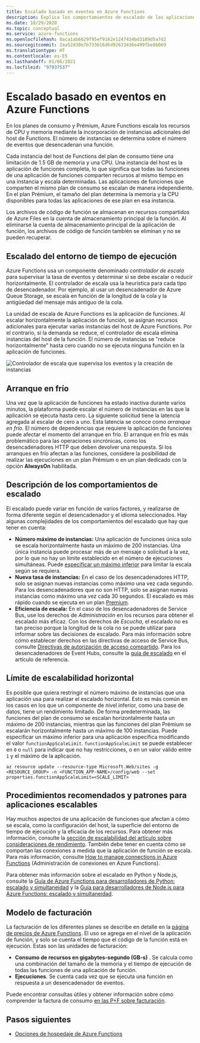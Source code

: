 ```yaml
---
title: Escalado basado en eventos en Azure Functions
description: Explica los comportamientos de escalado de las aplicaciones de funciones en el plan de consumo y el plan Prémium.
ms.date: 10/29/2020
ms.topic: conceptual
ms.service: azure-functions
ms.openlocfilehash: 8aca1ab6629f95ef9162e1247434bd3189d5a7d2
ms.sourcegitcommit: 2aa52d30e7b733616d6d92633436e499fbe8b069
ms.translationtype: HT
ms.contentlocale: es-ES
ms.lasthandoff: 01/06/2021
ms.locfileid: "97937537"
---
```

# <a name="event-driven-scaling-in-azure-functions"></a>Escalado basado en eventos en Azure Functions

En los planes de consumo y Prémium, Azure Functions escala los recursos de CPU y memoria mediante la incorporación de instancias adicionales del host de Functions. El número de instancias se determina sobre el número de eventos que desencadenan una función. 

Cada instancia del host de Functions del plan de consumo tiene una limitación de 1.5 GB de memoria y una CPU.  Una instancia del host es la aplicación de funciones completa, lo que significa que todas las funciones de una aplicación de funciones comparten recursos al mismo tiempo en una instancia y escala determinadas. Las aplicaciones de funciones que comparten el mismo plan de consumo se escalan de manera independiente.  En el plan Prémium, el tamaño del plan determina la memoria y la CPU disponibles para todas las aplicaciones de ese plan en esa instancia.  

Los archivos de código de función se almacenan en recursos compartidos de Azure Files en la cuenta de almacenamiento principal de la función. Al eliminarse la cuenta de almacenamiento principal de la aplicación de función, los archivos de código de función también se eliminan y no se pueden recuperar.

## <a name="runtime-scaling"></a>Escalado del entorno de tiempo de ejecución

Azure Functions usa un componente denominado *controlador de escala* para supervisar la tasa de eventos y determinar si se debe escalar o reducir horizontalmente. El controlador de escala usa la heurística para cada tipo de desencadenador. Por ejemplo, al usar un desencadenador de Azure Queue Storage, se escala en función de la longitud de la cola y la antigüedad del mensaje más antiguo de la cola.

La unidad de escala de Azure Functions es la aplicación de funciones. Al escalar horizontalmente la aplicación de función, se asignan recursos adicionales para ejecutar varias instancias del host de Azure Functions. Por el contrario, si la demanda se reduce, el controlador de escala elimina instancias del host de la función. El número de instancias se "reduce horizontalmente" hasta cero cuando no se ejecuta ninguna función en la aplicación de funciones.

![Controlador de escala que supervisa los eventos y la creación de instancias](./media/functions-scale/central-listener.png)

## <a name="cold-start"></a>Arranque en frío

Una vez que la aplicación de funciones ha estado inactiva durante varios minutos, la plataforma puede escalar el número de instancias en las que la aplicación se ejecuta hasta cero. La siguiente solicitud tiene la latencia agregada al escalar de cero a uno. Esta latencia se conoce como _arranque en frío_. El número de dependencias que requiere la aplicación de funciones puede afectar el momento del arranque en frío. El arranque en frío es más problemático para las operaciones sincrónicas, como los desencadenadores HTTP que deben devolver una respuesta. Si los arranques en frío afectan a las funciones, considere la posibilidad de realizar las ejecuciones en un plan Prémium o en un plan dedicado con la opción **AlwaysOn** habilitada.   

## <a name="understanding-scaling-behaviors"></a>Descripción de los comportamientos de escalado

El escalado puede variar en función de varios factores, y realizarse de forma diferente según el desencadenador y el idioma seleccionados. Hay algunas complejidades de los comportamientos del escalado que hay que tener en cuenta:

* **Número máximo de instancias:** Una aplicación de funciones única solo se escala horizontalmente hasta un máximo de 200 instancias. Una única instancia puede procesar más de un mensaje o solicitud a la vez, por lo que no hay un límite establecido en el número de ejecuciones simultáneas.  Puede [especificar un máximo inferior](#limit-scale-out) para limitar la escala según se requiera.
* **Nueva tasa de instancias:** En el caso de los desencadenadores HTTP, solo se asignan nuevas instancias como máximo una vez cada segundo. Para los desencadenadores que no son HTTP, solo se asignan nuevas instancias como máximo una vez cada 30 segundos. El escalado es más rápido cuando se ejecuta en un plan [Premium](functions-premium-plan.md).
* **Eficiencia de escala:** En el caso de los desencadenadores de Service Bus, use los derechos de _Administración_ en los recursos para obtener el escalado más eficaz. Con los derechos de _Escucha_, el escalado no es tan preciso porque la longitud de la cola no se puede utilizar para informar sobre las decisiones de escalado. Para más información sobre cómo establecer derechos en las directivas de acceso de Service Bus, consulte [Directivas de autorización de acceso compartido](../service-bus-messaging/service-bus-sas.md#shared-access-authorization-policies). Para los desencadenadores de Event Hubs, consulte la [guía de escalado](functions-bindings-event-hubs-trigger.md#scaling) en el artículo de referencia. 

## <a name="limit-scale-out"></a>Límite de escalabilidad horizontal

Es posible que quiera restringir el número máximo de instancias que una aplicación usa para realizar el escalado horizontal.  Esto es más común en los casos en los que un componente de nivel inferior, como una base de datos, tiene un rendimiento limitado.  De forma predeterminada, las funciones del plan de consumo se escalan horizontalmente hasta un máximo de 200 instancias, mientras que las funciones del plan Prémium se escalarán horizontalmente hasta un máximo de 100 instancias.  Puede especificar un máximo inferior para una aplicación específica modificando el valor `functionAppScaleLimit`.  `functionAppScaleLimit` se puede establecer en `0` o `null` para indicar que no hay restricciones, o en un valor válido entre `1` y el máximo de la aplicación.

```azurecli
az resource update --resource-type Microsoft.Web/sites -g <RESOURCE_GROUP> -n <FUNCTION_APP-NAME>/config/web --set properties.functionAppScaleLimit=<SCALE_LIMIT>
```

## <a name="best-practices-and-patterns-for-scalable-apps"></a>Procedimientos recomendados y patrones para aplicaciones escalables

Hay muchos aspectos de una aplicación de funciones que afectan a cómo se escala, como la configuración del host, la superficie del entorno de tiempo de ejecución y la eficacia de los recursos.  Para obtener más información, consulte la [sección de escalabilidad del artículo sobre consideraciones de rendimiento](functions-best-practices.md#scalability-best-practices). También debe tener en cuenta cómo se comportan las conexiones a medida que la aplicación de función se escala. Para más información, consulte [How to manage connections in Azure Functions](manage-connections.md) (Administración de conexiones en Azure Functions).

Para obtener más información sobre el escalado en Python y Node.js, consulte la [Guía de Azure Functions para desarrolladores de Python: escalado y simultaneidad](functions-reference-python.md#scaling-and-performance) y la [Guía para desarrolladores de Node.js para Azure Functions: escalado y simultaneidad](functions-reference-node.md#scaling-and-concurrency).

## <a name="billing-model"></a>Modelo de facturación

La facturación de los diferentes planes se describe en detalle en la [página de precios de Azure Functions](https://azure.microsoft.com/pricing/details/functions/). El uso se agrega en el nivel de la aplicación de función, y solo se cuenta el tiempo que el código de la función está en ejecución. Estas son las unidades de facturación:

* **Consumo de recursos en gigabytes-segundo (GB-s)** . Se calcula como una combinación del tamaño de la memoria y el tiempo de ejecución de todas las funciones de una aplicación de función. 
* **Ejecuciones**. Se cuenta cada vez que se ejecuta una función en respuesta a un desencadenador de eventos.

Puede encontrar consultas útiles y obtener información sobre cómo comprender la factura de consumo [en las P+F sobre facturación](https://github.com/Azure/Azure-Functions/wiki/Consumption-Plan-Cost-Billing-FAQ).

[Azure Functions pricing page]: https://azure.microsoft.com/pricing/details/functions

## <a name="next-steps"></a>Pasos siguientes

+ [Opciones de hospedaje de Azure Functions](functions-scale.md)

